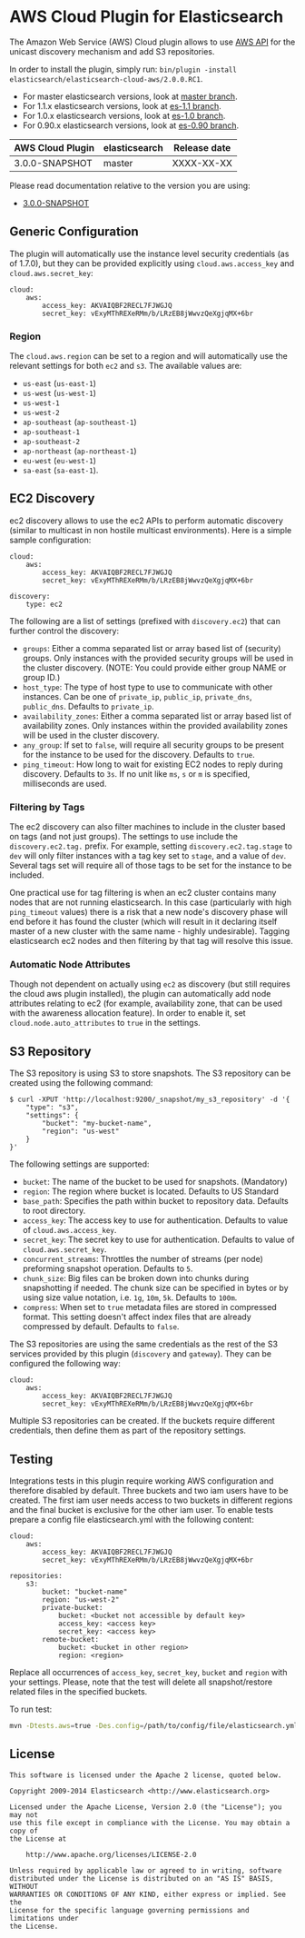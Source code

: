 AWS Cloud Plugin for Elasticsearch
==================================

The Amazon Web Service (AWS) Cloud plugin allows to use [AWS API](https://github.com/aws/aws-sdk-java)
for the unicast discovery mechanism and add S3 repositories.

In order to install the plugin, simply run: `bin/plugin -install elasticsearch/elasticsearch-cloud-aws/2.0.0.RC1`.

* For master elasticsearch versions, look at [master branch](https://github.com/elasticsearch/elasticsearch-cloud-aws/tree/master).
* For 1.1.x elasticsearch versions, look at [es-1.1 branch](https://github.com/elasticsearch/elasticsearch-cloud-aws/tree/es-1.1).
* For 1.0.x elasticsearch versions, look at [es-1.0 branch](https://github.com/elasticsearch/elasticsearch-cloud-aws/tree/es-1.0).
* For 0.90.x elasticsearch versions, look at [es-0.90 branch](https://github.com/elasticsearch/elasticsearch-cloud-aws/tree/es-0.90).

|      AWS Cloud Plugin      |    elasticsearch    | Release date |
|----------------------------|---------------------|:------------:|
| 3.0.0-SNAPSHOT             | master              |  XXXX-XX-XX  |

Please read documentation relative to the version you are using:

* [3.0.0-SNAPSHOT](https://github.com/elasticsearch/elasticsearch-cloud-aws/blob/master/README.md)

## Generic Configuration

The plugin will automatically use the instance level security credentials (as of 1.7.0), but they can be provided explicitly using `cloud.aws.access_key` and `cloud.aws.secret_key`:

    cloud:
        aws:
            access_key: AKVAIQBF2RECL7FJWGJQ
            secret_key: vExyMThREXeRMm/b/LRzEB8jWwvzQeXgjqMX+6br


### Region

The `cloud.aws.region` can be set to a region and will automatically use the relevant settings for both `ec2` and `s3`. The available values are:

* `us-east` (`us-east-1`)
* `us-west` (`us-west-1`)
* `us-west-1`
* `us-west-2`
* `ap-southeast` (`ap-southeast-1`)
* `ap-southeast-1`
* `ap-southeast-2`
* `ap-northeast` (`ap-northeast-1`)
* `eu-west` (`eu-west-1`)
* `sa-east` (`sa-east-1`).


## EC2 Discovery

ec2 discovery allows to use the ec2 APIs to perform automatic discovery (similar to multicast in non hostile multicast environments). Here is a simple sample configuration:

    cloud:
        aws:
            access_key: AKVAIQBF2RECL7FJWGJQ
            secret_key: vExyMThREXeRMm/b/LRzEB8jWwvzQeXgjqMX+6br
    
    discovery:
        type: ec2

The following are a list of settings (prefixed with `discovery.ec2`) that can further control the discovery:

* `groups`: Either a comma separated list or array based list of (security) groups. Only instances with the provided security groups will be used in the cluster discovery. (NOTE: You could provide either group NAME or group ID.)
* `host_type`: The type of host type to use to communicate with other instances. Can be one of `private_ip`, `public_ip`, `private_dns`, `public_dns`. Defaults to `private_ip`.
* `availability_zones`: Either a comma separated list or array based list of availability zones. Only instances within the provided availability zones will be used in the cluster discovery.
* `any_group`: If set to `false`, will require all security groups to be present for the instance to be used for the discovery. Defaults to `true`.
* `ping_timeout`: How long to wait for existing EC2 nodes to reply during discovery. Defaults to `3s`. If no unit like `ms`, `s` or `m` is specified, milliseconds are used.

### Filtering by Tags

The ec2 discovery can also filter machines to include in the cluster based on tags (and not just groups). The settings to use include the `discovery.ec2.tag.` prefix. For example, setting `discovery.ec2.tag.stage` to `dev` will only filter instances with a tag key set to `stage`, and a value of `dev`. Several tags set will require all of those tags to be set for the instance to be included.

One practical use for tag filtering is when an ec2 cluster contains many nodes that are not running elasticsearch. In this case (particularly with high `ping_timeout` values) there is a risk that a new node's discovery phase will end before it has found the cluster (which will result in it declaring itself master of a new cluster with the same name - highly undesirable). Tagging elasticsearch ec2 nodes and then filtering by that tag will resolve this issue.

### Automatic Node Attributes

Though not dependent on actually using `ec2` as discovery (but still requires the cloud aws plugin installed), the plugin can automatically add node attributes relating to ec2 (for example, availability zone, that can be used with the awareness allocation feature). In order to enable it, set `cloud.node.auto_attributes` to `true` in the settings.


## S3 Repository

The S3 repository is using S3 to store snapshots. The S3 repository can be created using the following command:

    $ curl -XPUT 'http://localhost:9200/_snapshot/my_s3_repository' -d '{
        "type": "s3",
        "settings": {
            "bucket": "my-bucket-name",
            "region": "us-west"
        }
    }'

The following settings are supported:

* `bucket`: The name of the bucket to be used for snapshots. (Mandatory)
* `region`: The region where bucket is located. Defaults to US Standard
* `base_path`: Specifies the path within bucket to repository data. Defaults to root directory.
* `access_key`: The access key to use for authentication. Defaults to value of `cloud.aws.access_key`.
* `secret_key`: The secret key to use for authentication. Defaults to value of `cloud.aws.secret_key`.
* `concurrent_streams`: Throttles the number of streams (per node) preforming snapshot operation. Defaults to `5`.
* `chunk_size`: Big files can be broken down into chunks during snapshotting if needed. The chunk size can be specified in bytes or by using size value notation, i.e. `1g`, `10m`, `5k`. Defaults to `100m`.
* `compress`: When set to `true` metadata files are stored in compressed format. This setting doesn't affect index files that are already compressed by default. Defaults to `false`.

The S3 repositories are using the same credentials as the rest of the S3 services provided by this plugin (`discovery` and `gateway`). They can be configured the following way:

    cloud:
        aws:
            access_key: AKVAIQBF2RECL7FJWGJQ
            secret_key: vExyMThREXeRMm/b/LRzEB8jWwvzQeXgjqMX+6br


Multiple S3 repositories can be created. If the buckets require different credentials, then define them as part of the repository settings.

## Testing

Integrations tests in this plugin require working AWS configuration and therefore disabled by default. Three buckets and two iam users have to be created. The first iam user needs access to two buckets in different regions and the final bucket is exclusive for the other iam user. To enable tests prepare a config file elasticsearch.yml with the following content:

```
cloud:
    aws:
        access_key: AKVAIQBF2RECL7FJWGJQ
        secret_key: vExyMThREXeRMm/b/LRzEB8jWwvzQeXgjqMX+6br

repositories:
    s3:
        bucket: "bucket-name"
        region: "us-west-2"
        private-bucket:
            bucket: <bucket not accessible by default key>
            access_key: <access key>
            secret_key: <access key>
        remote-bucket:
            bucket: <bucket in other region>
            region: <region>

```

Replace all occurrences of `access_key`, `secret_key`, `bucket` and `region` with your settings. Please, note that the test will delete all snapshot/restore related files in the specified buckets.

To run test:

```sh
mvn -Dtests.aws=true -Des.config=/path/to/config/file/elasticsearch.yml clean test
```


License
-------

    This software is licensed under the Apache 2 license, quoted below.

    Copyright 2009-2014 Elasticsearch <http://www.elasticsearch.org>

    Licensed under the Apache License, Version 2.0 (the "License"); you may not
    use this file except in compliance with the License. You may obtain a copy of
    the License at

        http://www.apache.org/licenses/LICENSE-2.0

    Unless required by applicable law or agreed to in writing, software
    distributed under the License is distributed on an "AS IS" BASIS, WITHOUT
    WARRANTIES OR CONDITIONS OF ANY KIND, either express or implied. See the
    License for the specific language governing permissions and limitations under
    the License.
